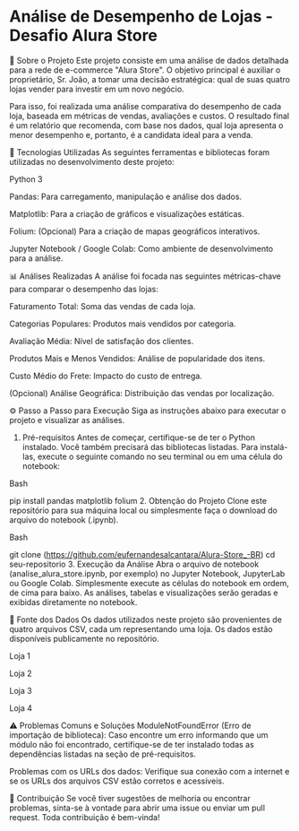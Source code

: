 # Análise de Desempenho de Lojas - Desafio Alura Store
📖 Sobre o Projeto
Este projeto consiste em uma análise de dados detalhada para a rede de e-commerce "Alura Store". O objetivo principal é auxiliar o proprietário, Sr. João, a tomar uma decisão estratégica: qual de suas quatro lojas vender para investir em um novo negócio.

Para isso, foi realizada uma análise comparativa do desempenho de cada loja, baseada em métricas de vendas, avaliações e custos. O resultado final é um relatório que recomenda, com base nos dados, qual loja apresenta o menor desempenho e, portanto, é a candidata ideal para a venda.

🚀 Tecnologias Utilizadas
As seguintes ferramentas e bibliotecas foram utilizadas no desenvolvimento deste projeto:

Python 3

Pandas: Para carregamento, manipulação e análise dos dados.

Matplotlib: Para a criação de gráficos e visualizações estáticas.

Folium: (Opcional) Para a criação de mapas geográficos interativos.

Jupyter Notebook / Google Colab: Como ambiente de desenvolvimento para a análise.

📊 Análises Realizadas
A análise foi focada nas seguintes métricas-chave para comparar o desempenho das lojas:

Faturamento Total: Soma das vendas de cada loja.

Categorias Populares: Produtos mais vendidos por categoria.

Avaliação Média: Nível de satisfação dos clientes.

Produtos Mais e Menos Vendidos: Análise de popularidade dos itens.

Custo Médio do Frete: Impacto do custo de entrega.

(Opcional) Análise Geográfica: Distribuição das vendas por localização.

⚙️ Passo a Passo para Execução
Siga as instruções abaixo para executar o projeto e visualizar as análises.

1. Pré-requisitos
Antes de começar, certifique-se de ter o Python instalado. Você também precisará das bibliotecas listadas. Para instalá-las, execute o seguinte comando no seu terminal ou em uma célula do notebook:

Bash

pip install pandas matplotlib folium
2. Obtenção do Projeto
Clone este repositório para sua máquina local ou simplesmente faça o download do arquivo do notebook (.ipynb).

Bash

git clone (https://github.com/eufernandesalcantara/Alura-Store_-BR)
cd seu-repositorio
3. Execução da Análise
Abra o arquivo de notebook (analise_alura_store.ipynb, por exemplo) no Jupyter Notebook, JupyterLab ou Google Colab. Simplesmente execute as células do notebook em ordem, de cima para baixo. As análises, tabelas e visualizações serão geradas e exibidas diretamente no notebook.

📁 Fonte dos Dados
Os dados utilizados neste projeto são provenientes de quatro arquivos CSV, cada um representando uma loja. Os dados estão disponíveis publicamente no repositório.

Loja 1

Loja 2

Loja 3

Loja 4

⚠️ Problemas Comuns e Soluções
ModuleNotFoundError (Erro de importação de biblioteca): Caso encontre um erro informando que um módulo não foi encontrado, certifique-se de ter instalado todas as dependências listadas na seção de pré-requisitos.

Problemas com os URLs dos dados: Verifique sua conexão com a internet e se os URLs dos arquivos CSV estão corretos e acessíveis.

🤝 Contribuição
Se você tiver sugestões de melhoria ou encontrar problemas, sinta-se à vontade para abrir uma issue ou enviar um pull request. Toda contribuição é bem-vinda!
